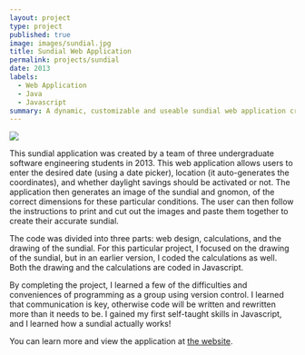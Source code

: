 ```yaml
---
layout: project
type: project
published: true
image: images/sundial.jpg
title: Sundial Web Application
permalink: projects/sundial
date: 2013
labels:
  - Web Application
  - Java
  - Javascript
summary: A dynamic, customizable and useable sundial web application created by three undergraduate CS students for Software Engineering II.
---
```


<img class="ui medium right floated rounded image" src="{{ site.baseurl }}/images/sundial.jpg">

This sundial application was created by a team of three undergraduate software engineering students in 2013. This web application allows users to enter the desired date (using a date picker), location (it auto-generates the coordinates), and whether daylight savings should be activated or not. The application then generates an image of the sundial and gnomon, of the correct dimensions for these particular conditions. The user can then follow the instructions to print and cut out the images and paste them together to create their accurate sundial.

The code was divided into three parts: web design, calculations, and the drawing of the sundial. For this particular project, I focused on the drawing of the sundial, but in an earlier version, I coded the calculations as well. Both the drawing and the calculations are coded in Javascript.

By completing the project, I learned a few of the difficulties and conveniences of programming as a group using version control. I learned that communication is key, otherwise code will be written and rewritten more than it needs to be. I gained my first self-taught skills in Javascript, and I learned how a sundial actually works!

You can learn more and view the application at [the website](http://www-ee.eng.hawaii.edu/~mmouse/about.html).
